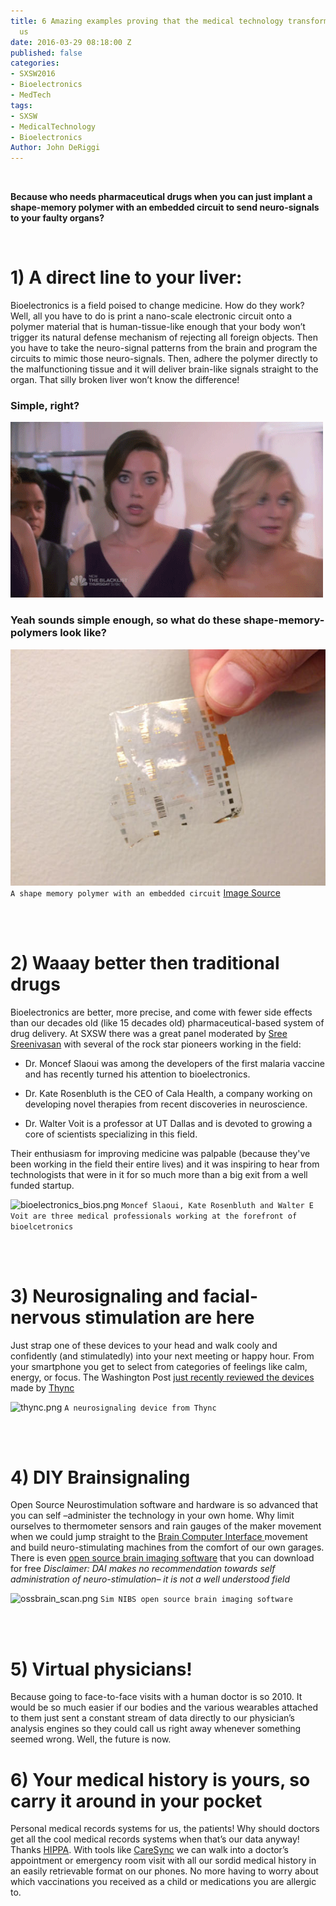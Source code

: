 ```yaml
---
title: 6 Amazing examples proving that the medical technology transformation is upon
  us
date: 2016-03-29 08:18:00 Z
published: false
categories:
- SXSW2016
- Bioelectronics
- MedTech
tags:
- SXSW
- MedicalTechnology
- Bioelectronics
Author: John DeRiggi
---
```


<br>


**Because who needs pharmaceutical drugs when you can just implant a shape-memory polymer with an embedded circuit to send neuro-signals to your faulty organs?**

<br>

# 1) A direct line to your liver:
Bioelectronics is a field poised to change medicine. How do they work? Well, all you have to do is print a nano-scale electronic circuit onto a polymer material that is human-tissue-like enough that your body won’t trigger its natural defense mechanism of rejecting all foreign objects. Then you have to take the neuro-signal patterns from the brain and program the circuits to mimic those neuro-signals. Then, adhere the polymer directly to the malfunctioning tissue and it will deliver brain-like signals straight to the organ. That silly broken liver won’t know the difference!

### Simple, right?
![aubreyplaza.gif](/uploads/aubreyplaza.gif)

<!--more-->

### Yeah sounds simple enough, so what do these shape-memory-polymers look like?

![shpmemoryplymer2.jpg](/uploads/shpmemoryplymer2.jpg)
```A shape memory polymer with an embedded circuit```
[Image Source](http://www.qmed.com/mpmn/medtechpulse/how-shape-memory-polymer-could-drive-medical-device-innovation)

<br>
<br>

# 2)	Waaay better then traditional drugs
Bioelectronics are better, more precise, and come with fewer side effects than our decades old (like 15 decades old) pharmaceutical-based system of drug delivery. At SXSW there was a great panel moderated by [Sree Sreenivasan](https://twitter.com/sree) with several of the rock star pioneers working in the field: 

* Dr. Moncef Slaoui was among the developers of the first malaria vaccine and has recently turned his attention to bioelectronics. 

* Dr. Kate Rosenbluth is the CEO of Cala Health, a company working on developing novel therapies from recent discoveries in neuroscience. 

* Dr. Walter Voit is a professor at UT Dallas and is devoted to growing a core of scientists specializing in this field. 

Their enthusiasm for improving medicine was palpable (because they've been working in the field their entire lives) and it was inspiring to hear from technologists that were in it for so much more than a big exit from a well funded startup.

![bioelectronics_bios.png](/uploads/bioelectronics_bios.png)
```Moncef Slaoui, Kate Rosenbluth and Walter E Voit are three medical professionals working at the forefront of bioelcetronics```

<br>
<br>

# 3) Neurosignaling and facial-nervous stimulation are here
Just strap one of these devices to your head and walk cooly and confidently (and stimulatedly) into your next meeting or happy hour. From your smartphone you get to select from categories of feelings like calm, energy, or focus. The Washington Post [just recently reviewed the devices](https://www.washingtonpost.com/news/to-your-health/wp/2016/03/29/brain-zapping-gadgets-promise-to-make-you-a-better-you-smarter-stronger-even-happier/) made by [Thync](http://www.thync.com/) 

![thync.png](/uploads/thync.png) 
```A neurosignaling device from Thync```

<br>
<br>

# 4)	DIY Brainsignaling
Open Source Neurostimulation software and hardware is so advanced that you can self –administer the technology in your own home. Why limit ourselves to thermometer sensors and rain gauges of the maker movement when we could jump straight to the [Brain Computer Interface ](http://openbci.com/) movement and build neuro-stimulating machines from the comfort of our own garages. There is even [open source brain imaging software](http://simnibs.de/) that you can download for free  *Disclaimer: DAI makes no recommendation towards self administration of neuro-stimulation– it is not a well understood field*

![ossbrain_scan.png](/uploads/ossbrain_scan.png)
```Sim NIBS open source brain imaging software```

<br>
<br>

# 5) Virtual physicians!
Because going to face-to-face visits with a human doctor is so 2010. It would be so much easier if our bodies and the various wearables attached to them just sent a constant stream of data directly to our physician’s analysis engines so they could call us right away whenever something seemed wrong. Well, the future is now.

# 6) Your medical history is yours, so carry it around in your pocket
Personal medical records systems for us, the patients! Why should doctors get all the cool medical records systems when that’s our data anyway! Thanks [HIPPA](http://www.hhs.gov/hipaa/). With tools like [CareSync](http://www.caresync.com/consumers/index.php) we can walk into a doctor’s appointment or emergency room visit with all our sordid medical history in an easily retrievable format on our phones. No more having to worry about which vaccinations you received as a child or medications you are allergic to. 
